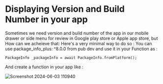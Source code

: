 # Displaying Version and Build Number in your app

Sometimes we need version and build number of the app in our mobile drawer or side menu for review in Google play store or Apple app store, but How can we acheieve that:
Here's a very minimal way to do so :
You can use package_info_plus: ^8.0.0 from pub dev and use it in your Function as :
```
PackageInfo _packageInfo = await PackageInfo.fromPlatform();
```
And create a function in your app like :

![Screenshot 2024-06-03 110940](https://github.com/muhammadahmerkhan/Lazy-Findings/assets/169340386/9455eb97-ff07-4b7f-ad59-2605de2d5e6d)


